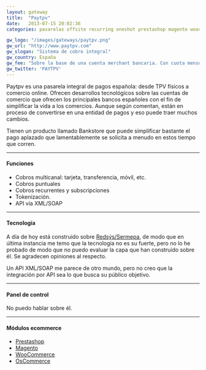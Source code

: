 ```yaml
---
layout: gateway
title:  "Paytpv"
date:   2013-07-15 20:02:36
categories: pasarelas offsite recurring oneshot prestashop magento woocommerce token

gw_logo: "/images/gateways/paytpv.png"
gw_url: "http://www.paytpv.com"
gw_slogan: "Sistema de cobro integral"
gw_country: España
gw_fee: "Sobre la base de una cuenta merchant bancaria. Con cuota mensual, aunque no he encontrado información pública al respecto."
gw_twitter: 'PAYTPV'
---
```


Paytpv es una pasarela integral de pagos española: desde TPV físicos a comercio online. Ofrecen desarrollos tecnológicos sobre las cuentas de comercio que ofrecen los principales bancos españoles con el fin de simplificar la vida a los comercios. Aunque según comentan, están en proceso de convertirse en una entidad de pagos y eso puede traer muchos cambios.

Tienen un producto llamado Bankstore que puede simplificar bastante el pago aplazado que lamentablemente se solicita a menudo en estos tiempo que corren.

-------------

#### Funciones

- Cobros multicanal: tarjeta, transferencia, móvil, etc.
- Cobros puntuales
- Cobros recurrentes y subscripciones
- Tokenización.
- API vía XML/SOAP

-------------

#### Tecnología

A día de hoy está construido sobre [Redsýs/Sermepa](/redsys/), de modo que en última instancia me temo que la tecnología no es su fuerte, pero no lo he probado de modo que no puedo evaluar la capa que han construido sobre él. Se agradecen opiniones al respecto. 

Un API XML/SOAP me parece de otro mundo, pero no creo que la integración por API sea lo que busca su público objetivo. 

-------------

#### Panel de control

No puedo hablar sobre él.

-------------

#### Módulos ecommerce

- [Prestashop](https://github.com/PayTpv/PAYTPV-PrestaShop)
- [Magento](https://github.com/PayTpv/PAYTPV-Magento)
- [WooCommerce](https://wordpress.org/plugins/woocommerce-gateway-paytpv/)
- [OsCommerce](http://modulosdepago.es/osCommerce-ZenCart)

